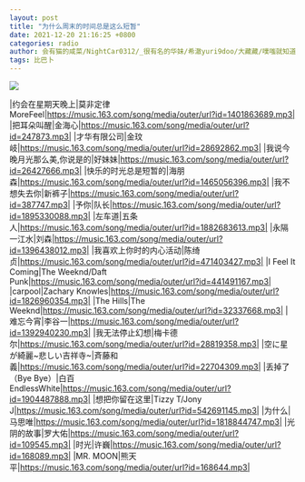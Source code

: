 ```yaml
---
layout: post
title: "为什么周末的时间总是这么短暂"
date: 2021-12-20 21:16:25 +0800
categories: radio
author: 会有猫的咸菜/NightCar0312/_很有名的华妹/希澈yuri9doo/大藏藏/噗嗤就知道吃/-由里畅/人民艺术家赵四s/伴着淅淅梭梭的雨声
tags: 比巴卜
---
```

![]({{site.baseurl}}/images/cover_20211220.jpg)

|约会在星期天晚上|莫非定律MoreFeel|https://music.163.com/song/media/outer/url?id=1401863689.mp3|
|把耳朵叫醒|金海心|https://music.163.com/song/media/outer/url?id=247873.mp3|
|才华有限公司|金玟岐|https://music.163.com/song/media/outer/url?id=28692862.mp3|
|我说今晚月光那么美,你说是的|好妹妹|https://music.163.com/song/media/outer/url?id=26427666.mp3|
|快乐的时光总是短暂的|海朋森|https://music.163.com/song/media/outer/url?id=1465056396.mp3|
|我不想失去你|新裤子|https://music.163.com/song/media/outer/url?id=387747.mp3|
|予你|队长|https://music.163.com/song/media/outer/url?id=1895330088.mp3|
|左车道|五条人|https://music.163.com/song/media/outer/url?id=1882683613.mp3|
|永隔一江水|刘森|https://music.163.com/song/media/outer/url?id=1396438012.mp3|
|我喜欢上你时的内心活动|陈绮贞|https://music.163.com/song/media/outer/url?id=471403427.mp3|
|I Feel It Coming|The Weeknd/Daft Punk|https://music.163.com/song/media/outer/url?id=441491167.mp3|
|carpool|Zachary Knowles|https://music.163.com/song/media/outer/url?id=1826960354.mp3|
|The Hills|The Weeknd|https://music.163.com/song/media/outer/url?id=32337668.mp3|
|难忘今宵|李谷一|https://music.163.com/song/media/outer/url?id=1392940230.mp3|
|我无法停止幻想|梅卡德尔|https://music.163.com/song/media/outer/url?id=28819358.mp3|
|空に星が綺麗~悲しい吉祥寺~|斉藤和義|https://music.163.com/song/media/outer/url?id=22704309.mp3|
|丢掉了（Bye Bye）|白百EndlessWhite|https://music.163.com/song/media/outer/url?id=1904487888.mp3|
|想把你留在这里|Tizzy T/Jony J|https://music.163.com/song/media/outer/url?id=542691145.mp3|
|为什么|马思唯|https://music.163.com/song/media/outer/url?id=1818844747.mp3|
|光阴的故事|罗大佑|https://music.163.com/song/media/outer/url?id=109545.mp3|
|时光|许巍|https://music.163.com/song/media/outer/url?id=168089.mp3|
|MR. MOON|熊天平|https://music.163.com/song/media/outer/url?id=168644.mp3|

